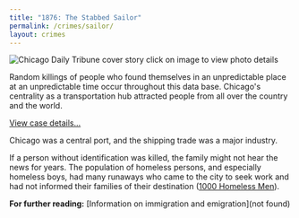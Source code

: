 ```yaml
---
title: "1876: The Stabbed Sailor"
permalink: /crimes/sailor/
layout: crimes
---
```


![Chicago Daily Tribune cover story]()
click on image to view photo details

Random killings of people who found themselves in an unpredictable place at an unpredictable time occur throughout this data base. Chicago's centrality as a transportation hub attracted people from all over the country and the world.

[View case details...](/database/71/)

Chicago was a central port, and the shipping trade was a major industry.

If a person without identification was killed, the family might not hear the news for years. The population of homeless persons, and especially homeless boys, had many runaways who came to the city to seek work and had not informed their families of their destination ([1000 Homeless Men](/pubs/homeless/)).

**For further reading:**
   [Information on immigration and emigration](not found)
